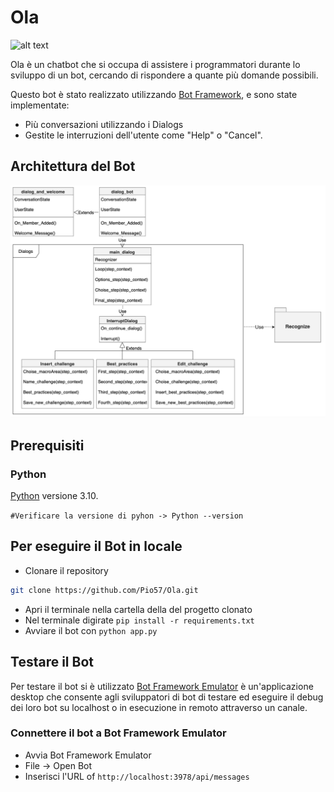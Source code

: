 # Ola

 ![alt text](https://i.pinimg.com/originals/36/b2/7c/36b27cb0ad7592535d6a939368e4a3ea.gif) 

Ola è un chatbot che si occupa di assistere i programmatori durante lo 
sviluppo di un bot, cercando di rispondere a quante più domande possibili.

Questo bot è stato realizzato utilizzando [Bot Framework](https://dev.botframework.com), e sono state implementate:

- Più conversazioni utilizzando i Dialogs
- Gestite le interruzioni dell'utente come "Help" o "Cancel".

## Architettura del Bot 

![](img/BotArchitecture.png)

## Prerequisiti 

### Python
[Python](https://www.python.org/downloads/) versione 3.10.

`#Verificare la versione di pyhon -> Python --version`

## Per eseguire il Bot in locale

- Clonare il repository
```bash
git clone https://github.com/Pio57/Ola.git
```
- Apri il terminale nella cartella della del progetto clonato
- Nel terminale digirate `pip install -r requirements.txt`
- Avviare il bot con `python app.py`



## Testare il Bot 

Per testare il bot si è utilizzato [Bot Framework Emulator](https://github.com/microsoft/botframework-emulator) è un'applicazione desktop che consente agli sviluppatori di bot di testare ed eseguire il debug dei loro bot su localhost o in esecuzione in remoto attraverso un canale.

### Connettere il bot a  Bot Framework Emulator

- Avvia Bot Framework Emulator
- File -> Open Bot
- Inserisci l'URL of `http://localhost:3978/api/messages`
